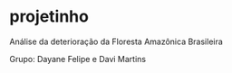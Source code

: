 # projetinho
Análise da deterioração da Floresta Amazônica Brasileira

Grupo: Dayane Felipe e Davi Martins
